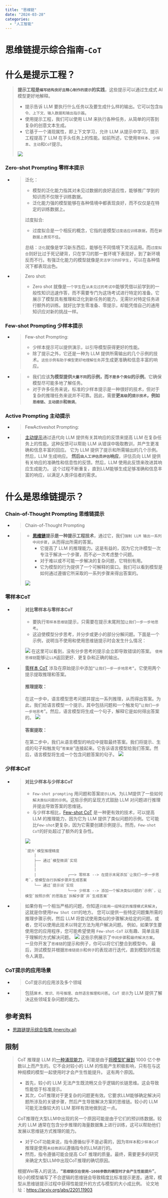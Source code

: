 ```yaml
---
title: "思维链"
date: "2024-03-28"
categories: 
  - "人工智能"
---
```


# 思维链提示综合指南-`CoT`

# 什么是提示工程？

> **提示工程是`编写结构良好且精心制作的提示`的实践**，这些提示可以通过生成式 AI 模型更好地解释。
> 
> - 提示告诉 LLM 要执行什么任务以及要生成什么样的输出。它可以包含`指令、上下文、输入数据和输出指示器`。
> - 使用提示工程，我们可以使用 LLM 来执行各种任务，从简单的问答到复杂的创意文本生成。
> - 它基于一个涌现属性，即上下文学习，允许 LLM 从提示中学习。提示工程提高了 LLM 在手头任务上的性能。如前所述，它使用`零样本`、`少样本`、`主动`和`CoT`提示。
> 
> [![](images/What_is_Prompt_Engineering-01.png)](http://qiniu.dev-share.top/image/LLM/What_is_Prompt_Engineering-01.png)

### Zero-shot Prompting 零样本提示

- > 泛化：
    > 
    > - 模型的泛化能力指其对未见过数据的良好适应性，能够推广学到的知识而不仅限于训练数据。
    > - 泛化能力强的模型能够在各种情境中都表现良好，而不仅仅是在特定的训练数据上。
    > 
    > 过度拟合:
    > 
    > - 过度拟合是一个相反的概念，它指的是模型`过度适应训练数据`，而在`新数据上表现不佳`。
    > 
    > 总结：`泛化`就像是学习新东西后，能够在不同情境下灵活运用。而`过度拟合`则好比过于死记硬背，只在学习的那一套环境下表现好，到了新环境反而不行。有强泛化能力的模型就像是`灵活学习的好学生`，可以在各种情况下都表现出色。
    
- > Zero shot:
    > 
    > - Zero shot 就像是`一个学生`在`从未见过的考试中`能够凭借以前学到的一般性知识迅速作答，而不需要专门为这场考试进行特定的准备。它展示了模型具有推理和泛化到新任务的能力，无需针对特定任务进行额外的训练。就好比学生零准备、零提示，却能凭借自己的通用知识应对新的挑战一样。
    

### Few-shot Prompting 少样本提示

- > Few-shot Prompting:
    > 
    > - 少样本提示可以提供演示，以引导模型获得更好的性能。
    > - 除了提示之外，它还是一种为 LLM 提供所需输出的几个示例的技术。`这些示例有助于模型更好地理解任务`并生成更准确和信息丰富的响应。
    
- > - 我们应该**为模型提供`大量不同`的示例，而`不是多个类似`的示例**。它确保模型尽可能多地了解任务。
    > - 对于许多任务来说，标准的少样本提示是一种很好的技术，但对于复杂的推理任务来说并不可靠。因此，需要**更`高级`的`提示技术`，例如`思维链`、`主动提示`和`微调`**。
    

### Active Prompting 主动提示

- > FewActiveshot Prompting:
    
- > [主动提示](https://github.com/shizhediao/active-prompt)通过迭代向 LLM 提供有关其响应的反馈来提高 LLM 在复杂任务上的性能。这种反馈可以帮助 LLM 从错误中吸取教训，并产生更准确和信息丰富的回应。 它为 LLM 提供了提示和所需输出的几个示例。然后，LLM 生成响应。 **然后`由人工评估员评估`响应**，评估员向 LLM 提供有关响应的准确性和信息性的反馈。然后，LLM 使用此反馈来改进其响应生成能力。 这个过程不断重复，直到LLM能够生成足够准确和信息丰富的响应，以满足人类评估者的需求。
    

# 什么是思维链提示？

### Chain-of-Thought Prompting 思维链提示

- > Chain-of-Thought Prompting
    
- > - **[思维链](https://arxiv.org/pdf/2201.11903.pdf)提示是一种提示工程技术**，通过它，我们`强制 LLM 输出一系列中间步骤`，从而得出所需的答案。
    >     - 它提高了 LLM 的推理能力。这是有益的，因为它允许模型一次专注于解决一个步骤，而不必一次考虑整个问题。
    >     - 对于难以或不可能一步解决的复杂问题，它特别有用。
    >     - 它为模型的行为提供了一个可解释的窗口。我们可以看到模型是如何通过遵循它所采取的一系列步骤来得出答案的。
    > 
    > [![](images/What_is_Prompt_Engineering-02.png)](http://qiniu.dev-share.top/image/LLM/What_is_Prompt_Engineering-02.png)
    

### 零样本CoT

- > #### **对比零样本与零样本CoT**
    > 
    > - 要执行`零样本思维链`提示，只需要在提示末尾附加`让我们一步一步地思考`。
    > - 这迫使模型分步思考，并分步或更小的部分分解问题。下面是一个示例，说明当不使用和使用思维链提示时会发生什么情况：
    > 
    > [![](images/CoT_example_01.png)](http://qiniu.dev-share.top/image/LLM/CoT_example_01.png) 在这里可以看到，没有分步思考的提示会立即导致错误的答案。 `使用思维链`能够让`LLM`返回更好、更复杂和正确的输出。
    
- > [零样本 CoT](https://arxiv.org/abs/2205.11916) 涉及在原始提示中添加`“让我们一步一步地思考”`。它使用两个提示提取推理和答案。
    > 
    > #### **推理提取**：
    > 
    > 在这一步中，语言模型思考问题并提出一系列推理，从而得出答案。为此，我们给语言模型一个提示，其中包括问题和一个触发句“`让我们一步一步地思考`”。然后，语言模型将生成一个句子，解释它是如何得出答案的。 [![](images/CoT_example_02.png)](http://qiniu.dev-share.top/image/LLM/CoT_example_02.png)
    > 
    > #### **答案提取**：
    > 
    > 在第二步中，我们从语言模型的响应中提取最终答案。我们将提示、生成的句子和触发句“`答案是`”连接起来。它告诉语言模型给我们答案。然后，语言模型将生成一个包含问题答案的句子。 [![](images/CoT_example_03.png)](http://qiniu.dev-share.top/image/LLM/CoT_example_03.png)
    

### 少样本CoT

- > #### 对比少样本与少样本CoT
    > 
    > - `Few-shot prompting` 用问题和答案`提示LLM`。为LLM提供了一些如何`解决类似问题的示例`。这些示例的呈现方式鼓励 LLM 对问题进行推理并提出导致答案的思维链。
    > - 与少样本相比，[Few-shot CoT](https://arxiv.org/abs/2305.14045) 是一种更有效的技术，可以提高 LLM 的推理能力，因为它为 LLM 提供了类似问题的示例。它可能比`Few-shot`更复杂，因为它需要创建示例提示。然而，`Few-shot CoT`的好处超过了额外的复杂性。
    > 
    > [![](images/CoT_example_04.png)](http://qiniu.dev-share.top/image/LLM/CoT_example_04.png)
    > 
    > ```
    > `提升`模型推理精度
    >     |
    >     ├── 通过`模型微调`实现
    >     |
    >     |
    >     |              ┌──> 零样本 --> 在提示末尾添加`让我们一步一步思考`，使模型自行拆解步骤并生成答案
    >     └── 通过`提示词`实现
    >                    └──> 少样本 --> 添加一个解决类似问题的`示例`，让模型`按照示例`的思路去`拆解步骤`并`生成答案`
    > 
    > ```
    
- > 如果你有一个相当严格的问题，你知道`只能用一组特定的推理模式来解决`，这就是你使用`Few Shot COT`的地方。 您可以提供一些特定问题集所需的推理步骤示例，然后 LLM 将尝试使用类似的步骤解决给定的问题。或者，您可以使用此技术以特定方法为用户解决问题。 例如，如果学生要使用您的应用程序，您可能希望使用 `Few-shot-CoT` 以有趣、简单且易于理解的方式解决问题。 [![](images/CoT_example_05.png)](http://qiniu.dev-share.top/image/LLM/CoT_example_05.png) 这些示例展示了`中间步骤`和`最终解决方案`。 一旦你开发了`思维链`的提示和例子，你可以将它们整合到模型中。 最后，测试模型并根据`思维链提示`和`例子`的表现进行迭代，直到模型的性能令人满意。
    

### CoT提示的应用场景

- > CoT提示的应用涉及多个领域
    
- > 包括`算术、常识、符号推理、自然语言推理和问答`。`CoT 提示`为 LLM 提供了解决这些领域复杂问题的能力。
    

## 参考资料

- [思路链提示综合指南 (mercity.ai)](https://www.mercity.ai/blog-post/guide-to-chain-of-thought-prompting)

## 限制

> CoT 推理是 LLM 的[一种涌现能力](https://web.stanford.edu/class/cs224v/lectures/jason-wei-emergence-talk-stanford.pdf)，可能是由于[将模型扩展到](https://arxiv.org/abs/2210.11416) 1000 亿个参数以上而产生的。它不会对较小的 LLM 的性能产生积极影响，只有在与这种规模的模型一起使用时才会产生性能提升。 这有两个原因。
> 
> - 首先，较小的 LLM 无法产生既流畅又合乎逻辑的长链思维。这会导致性能低于标准提示。
> - 其次，CoT推理对于更复杂的问题更有效。它要求LLM能够确定解决问题所涉及的关键步骤，然后产生导致解决方案的思维链。较小的 LLM 可能无法像较大的 LLM 那样有效地做到这一点。
> 
> CoT推理在大型LLM中出现的另一个原因可能是由于它们的预训练数据。较大的 LLM 通常在包含分步推理的海量数据集上进行训练，这可以帮助他们发展以思维链方式推理的能力。
> 
> - 对于CoT功能来说，指令遵循似乎不是必需的，因为`零样本`和`少样本CoT`推理是使用`未经微调`以遵循指令的LLM进行的。
> - 然而，指令遵循可能会提高 CoT 推理的质量。最终，需要更多的研究来确定大型LLM中出现CoT推理的确切原因。
> 
> 根据Wei等人的说法，**“`思维链仅在使用∼100B参数的模型时才会产生性能提升`”**。较小的模型编写了不合逻辑的思维链会导致精度比标准提示更差。通常，模型从思维链提示过程中获得性能提升的方式与模型的大小成比例。 论文地址：https://arxiv.org/abs/2201.11903
